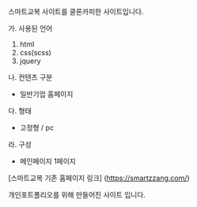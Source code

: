 스마트교복 사이트를 클론카피한 사이트입니다.

가. 사용된 언어

1. html
2. css(scss)
3. jquery

나. 컨텐츠 구분
- 일반기업 홈페이지

다. 형태
- 고정형 / pc

라. 구성
- 메인페이지 1페이지


[스마트교복 기존 홈페이지 링크] (https://smartzzang.com/)

개인포트폴리오를 위해 만들어진 사이트 입니다.
